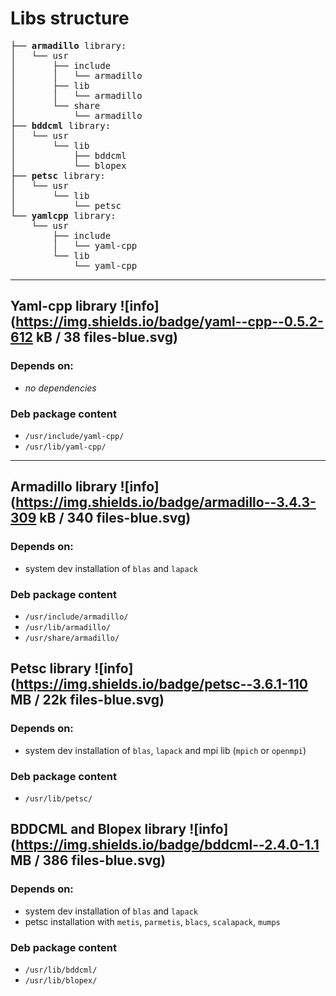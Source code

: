 # Libs structure
<pre>
├── <strong>armadillo</strong> library:
│   └── usr
│       ├── include
│       │   └── armadillo
│       ├── lib
│       │   └── armadillo
│       └── share
│           └── armadillo
├── <strong>bddcml</strong> library:
│   └── usr
│       └── lib
│           ├── bddcml
│           └── blopex
├── <strong>petsc</strong> library:
│   └── usr
│       └── lib
│           └── petsc
└── <strong>yamlcpp</strong> library:
    └── usr
        ├── include
        │   └── yaml-cpp
        └── lib
            └── yaml-cpp
</pre>

---

## Yaml-cpp library ![info](https://img.shields.io/badge/yaml--cpp--0.5.2-612 kB / 38 files-blue.svg)

### Depends on:
 - *no dependencies*

### Deb package content
 - `/usr/include/yaml-cpp/`
 - `/usr/lib/yaml-cpp/`

---

## Armadillo library ![info](https://img.shields.io/badge/armadillo--3.4.3-309 kB / 340 files-blue.svg)

### Depends on:
 - system dev installation of `blas` and `lapack`

### Deb package content
 - `/usr/include/armadillo/`
 - `/usr/lib/armadillo/`
 - `/usr/share/armadillo/`


## Petsc library ![info](https://img.shields.io/badge/petsc--3.6.1-110 MB / 22k files-blue.svg)

### Depends on:
 - system dev installation of `blas`, `lapack` and mpi lib (`mpich` or `openmpi`)

### Deb package content
 - `/usr/lib/petsc/`

## BDDCML and Blopex library ![info](https://img.shields.io/badge/bddcml--2.4.0-1.1 MB / 386 files-blue.svg)

### Depends on:
 - system dev installation of `blas` and `lapack`
 - petsc installation with `metis`, `parmetis`, `blacs`, `scalapack`, `mumps`

### Deb package content
 - `/usr/lib/bddcml/`
 - `/usr/lib/blopex/`

